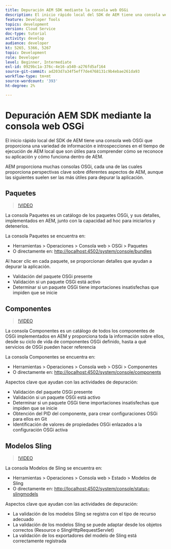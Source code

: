 ```yaml
---
title: Depuración AEM SDK mediante la consola web OSGi
description: El inicio rápido local del SDK de AEM tiene una consola web OSGi que proporciona una variedad de información e introspecciones en el tiempo de ejecución de AEM local que son útiles para comprender cómo se reconoce su aplicación y cómo funciona dentro de AEM.
feature: Developer Tools
topics: development
version: Cloud Service
doc-type: tutorial
activity: develop
audience: developer
kt: 5265, 5366, 5267
topic: Development
role: Developer
level: Beginner, Intermediate
exl-id: 0929bc1a-376c-4e16-a540-a276fd5af164
source-git-commit: ad203d7a34f5eff7de4768131c9b4ebae261da93
workflow-type: tm+mt
source-wordcount: '393'
ht-degree: 2%

---
```


# Depuración AEM SDK mediante la consola web OSGi

El inicio rápido local del SDK de AEM tiene una consola web OSGi que proporciona una variedad de información e introspecciones en el tiempo de ejecución de AEM local que son útiles para comprender cómo se reconoce su aplicación y cómo funciona dentro de AEM.

AEM proporciona muchas consolas OSGi, cada una de las cuales proporciona perspectivas clave sobre diferentes aspectos de AEM, aunque las siguientes suelen ser las más útiles para depurar la aplicación.

## Paquetes

>[!VIDEO](https://video.tv.adobe.com/v/34335/?quality=12&learn=on)

La consola Paquetes es un catálogo de los paquetes OSGi, y sus detalles, implementados en AEM, junto con la capacidad ad hoc para iniciarlos y detenerlos.

La consola Paquetes se encuentra en:

+ Herramientas > Operaciones > Consola web > OSGi > Paquetes
+ O directamente en: [http://localhost:4502/system/console/bundles](http://localhost:4502/system/console/bundles)

Al hacer clic en cada paquete, se proporcionan detalles que ayudan a depurar la aplicación.

+ Validación del paquete OSGi presente
+ Validación si un paquete OSGi está activo
+ Determinar si un paquete OSGi tiene importaciones insatisfechas que impiden que se inicie

## Componentes

>[!VIDEO](https://video.tv.adobe.com/v/34336/?quality=12&learn=on)

La consola Componentes es un catálogo de todos los componentes de OSGi implementados en AEM y proporciona toda la información sobre ellos, desde su ciclo de vida de componentes OSGi definido, hasta a qué servicios de OSGi pueden hacer referencia

La consola Componentes se encuentra en:

+ Herramientas > Operaciones > Consola web > OSGi > Componentes
+ O directamente en: [http://localhost:4502/system/console/components](http://localhost:4502/system/console/components)

Aspectos clave que ayudan con las actividades de depuración:

+ Validación del paquete OSGi presente
+ Validación si un paquete OSGi está activo
+ Determinar si un paquete OSGi tiene importaciones insatisfechas que impiden que se inicie
+ Obtención del PID del componente, para crear configuraciones OSGi para ellos en Git
+ Identificación de valores de propiedades OSGi enlazados a la configuración OSGi activa

## Modelos Sling

>[!VIDEO](https://video.tv.adobe.com/v/34337/?quality=12&learn=on)

La consola Modelos de Sling se encuentra en:

+ Herramientas > Operaciones > Consola web > Estado > Modelos de Sling
+ O directamente en: [http://localhost:4502/system/console/status-slingmodels](http://localhost:4502/system/console/status-slingmodels)

Aspectos clave que ayudan con las actividades de depuración:

+ La validación de los modelos Sling se registra con el tipo de recurso adecuado
+ La validación de los modelos Sling se puede adaptar desde los objetos correctos (Resource o SlingHttpRequestServlet)
+ La validación de los exportadores del modelo de Sling está correctamente registrada

